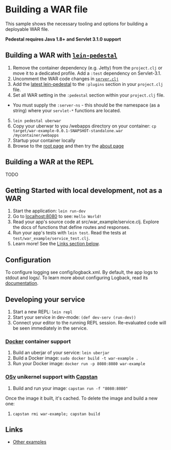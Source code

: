 # Building a WAR file

This sample shows the necessary tooling and options for building a deployable
WAR file.


**Pedestal requires Java 1.8+ and Servlet 3.1.0 support**


## Building a WAR with [`lein-pedestal`](https://github.com/ohpauleez/lein-pedestal)

1. Remove the container dependency (e.g. Jetty) from the `project.clj` or move
   it to a dedicated profile.  Add a `:test` dependency on Servlet-3.1.
2. Uncomment the WAR code changes in [`server.clj`](https://github.com/pedestal/pedestal/blob/master/samples/war-example/src/war_example/server.clj#L39-L53)
3. Add the [latest lein-pedestal](https://clojars.org/ohpauleez/lein-pedestal)
   to the `:plugins` section in your `project.clj` file.
4. Set all WAR setting in the `:pedestal` section within your `project.clj` file.
 * You must supply the `:server-ns` - this should be the namespace (as a string)
   where your `servlet-*` functions are located.
5. `lein pedestal uberwar`
6. Copy your uberwar to you /webapps directory on your container: `cp target/war-example-0.0.1-SNAPSHOT-standalone.war /mycontainer/webapps`
7. Startup your container locally
8. Browse to the [root page](http://127.0.0.1:8080/war-example-0.0.1-SNAPSHOT-standalone/)
   and then try the [about page](http://127.0.0.1:8080/war-example-0.0.1-SNAPSHOT-standalone/about)


## Building a WAR at the REPL

TODO

## Getting Started with local development, not as a WAR

1. Start the application: `lein run-dev`
2. Go to [localhost:8080](http://localhost:8080/) to see: `Hello World!`
3. Read your app's source code at src/war_example/service.clj. Explore the docs of functions
   that define routes and responses.
4. Run your app's tests with `lein test`. Read the tests at `test/war_example/service_test.clj`.
5. Learn more! See the [Links section below](#links).


## Configuration

To configure logging see config/logback.xml. By default, the app logs to stdout and logs/.
To learn more about configuring Logback, read its [documentation](http://logback.qos.ch/documentation.html).


## Developing your service

1. Start a new REPL: `lein repl`
2. Start your service in dev-mode: `(def dev-serv (run-dev))`
3. Connect your editor to the running REPL session.
   Re-evaluated code will be seen immediately in the service.

### [Docker](https://www.docker.com/) container support

1. Build an uberjar of your service: `lein uberjar`
2. Build a Docker image: `sudo docker build -t war-example .`
3. Run your Docker image: `docker run -p 8080:8080 war-example`

### [OSv](http://osv.io/) unikernel support with [Capstan](http://osv.io/capstan/)

1. Build and run your image: `capstan run -f "8080:8080"`

Once the image it built, it's cached.  To delete the image and build a new one:

1. `capstan rmi war-example; capstan build`


## Links
* [Other examples](https://github.com/pedestal/samples)
